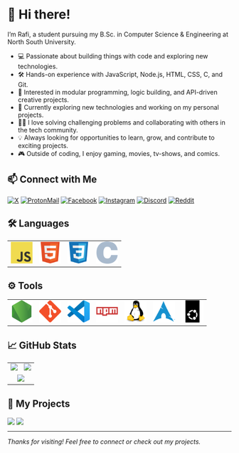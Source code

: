 # 🌟 Hi there!

I’m Rafi, a student pursuing my B.Sc. in Computer Science & Engineering at North South University.

-   💻 Passionate about building things with code and exploring new technologies.
-   🛠️ Hands-on experience with JavaScript, Node.js, HTML, CSS, C, and Git.
-   🧩 Interested in modular programming, logic building, and API-driven creative projects.
-   🔭 Currently exploring new technologies and working on my personal projects.
-   🧑‍💻 I love solving challenging problems and collaborating with others in the tech community.
-   💡 Always looking for opportunities to learn, grow, and contribute to exciting projects.
-   🎮 Outside of coding, I enjoy gaming, movies, tv-shows, and comics.

## 📫 Connect with Me

[![X](https://img.shields.io/badge/X.com-000000?style=for-the-badge&logo=x&logoColor=white)](https://x.com/rafisarkar0128)
[![ProtonMail](https://img.shields.io/badge/Send_Mail-8B89CC?style=for-the-badge&logo=protonmail&logoColor=white)](mailto:rafisarkar0128@proton.me)
[![Facebook](https://img.shields.io/badge/Facebook-1877F2?style=for-the-badge&logo=facebook&logoColor=white)](https://facebook.com/rafisarkar0128)
[![Instagram](https://img.shields.io/badge/Instagram-E4405F?style=for-the-badge&logo=instagram&logoColor=white)](https://www.instagram.com/rafisarkar0128/)
[![Discord](https://img.shields.io/badge/Discord-5865F2?style=for-the-badge&logo=discord&logoColor=white)](https://discord.com/users/720186844540567583/)
[![Reddit](https://img.shields.io/badge/Reddit-FF4500?style=for-the-badge&logo=reddit&logoColor=white)](https://www.reddit.com/user/theassassin0128/)

## 🛠️ Languages

<table width="100%" align="center">
  <tr>
    <td><img alt="JavaScript" src="https://raw.githubusercontent.com/devicons/devicon/master/icons/javascript/javascript-original.svg" width="50" height="50" /></td>
    <td><img alt="HTML5" src="https://raw.githubusercontent.com/devicons/devicon/master/icons/html5/html5-original.svg" width="50" height="50" /></td>
    <td><img alt="CSS3" src="https://raw.githubusercontent.com/devicons/devicon/master/icons/css3/css3-original.svg" width="50" height="50" /></td>
    <td><img alt="C" src="https://raw.githubusercontent.com/devicons/devicon/master/icons/c/c-original.svg" width="50" height="50" /></td>
  </tr>
</table>

## ⚙️ Tools

<table width="100%" align="center">
  <tr>
    <td><img alt="Node.js" src="https://raw.githubusercontent.com/devicons/devicon/master/icons/nodejs/nodejs-original.svg" width="50" height="50" /></td>
    <td><img alt="Git" src="https://raw.githubusercontent.com/devicons/devicon/master/icons/git/git-original.svg" width="50" height="50" /></td>
    <td><img alt="VS Code" src="https://raw.githubusercontent.com/devicons/devicon/master/icons/vscode/vscode-original.svg" width="50" height="50" /></td>
    <td><img alt="npm" src="https://raw.githubusercontent.com/devicons/devicon/master/icons/npm/npm-original-wordmark.svg" width="50" height="50" /></td>
    <td><img alt="Linux" src="https://raw.githubusercontent.com/devicons/devicon/master/icons/linux/linux-original.svg" width="50" height="50" /></td>
    <td><img alt="Arch Linux" src="https://raw.githubusercontent.com/devicons/devicon/master/icons/archlinux/archlinux-original.svg" width="50" height="50" /></td>
    <td><img alt="Ubuntu Server" src="https://raw.githubusercontent.com/devicons/devicon/master/icons/ubuntu/ubuntu-plain.svg" width="50" height="50" /></td>
  </tr>
</table>

## 📈 GitHub Stats

<table align="center" width="100%">
  <tr>
    <td align="center">
      <img src="https://github-readme-stats.vercel.app/api/top-langs/?username=rafisarkar0128&theme=github_dark&layout=compact" />
    </td>
    <td align="center">
      <img src="https://github-readme-stats.vercel.app/api?username=rafisarkar0128&theme=github_dark&show_icons=true&count_private=true&hide=issues" />
    </td>
  </tr>
  <tr>
    <td colspan="2" align="center">
      <img src="https://streak-stats.demolab.com?user=rafisarkar0128&theme=github-dark" />
    </td>
  </tr>
</table>

## 🚀 My Projects

<a href="https://github.com/rafisarkar0128/Node"><img align="center" src="https://github-readme-stats.vercel.app/api/pin/?username=rafisarkar0128&repo=Node&theme=github_dark" /></a>
<a href="https://github.com/rafisarkar0128/hopeless-bot"><img align="center" src="https://github-readme-stats.vercel.app/api/pin/?username=rafisarkar0128&repo=hopeless-bot&theme=github_dark" /></a>

---

_Thanks for visiting! Feel free to connect or check out my projects._
